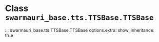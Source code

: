 # Class `swarmauri_base.tts.TTSBase.TTSBase`

::: swarmauri_base.tts.TTSBase.TTSBase
    options.extra:
      show_inheritance: true

